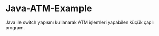 # Java-ATM-Example
Java ile switch yapısını kullanarak ATM işlemleri yapabilen küçük çaplı program.
